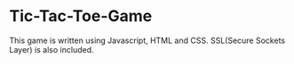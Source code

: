 # Tic-Tac-Toe-Game
This game is written using Javascript, HTML and CSS. SSL(Secure Sockets Layer) is also included.
